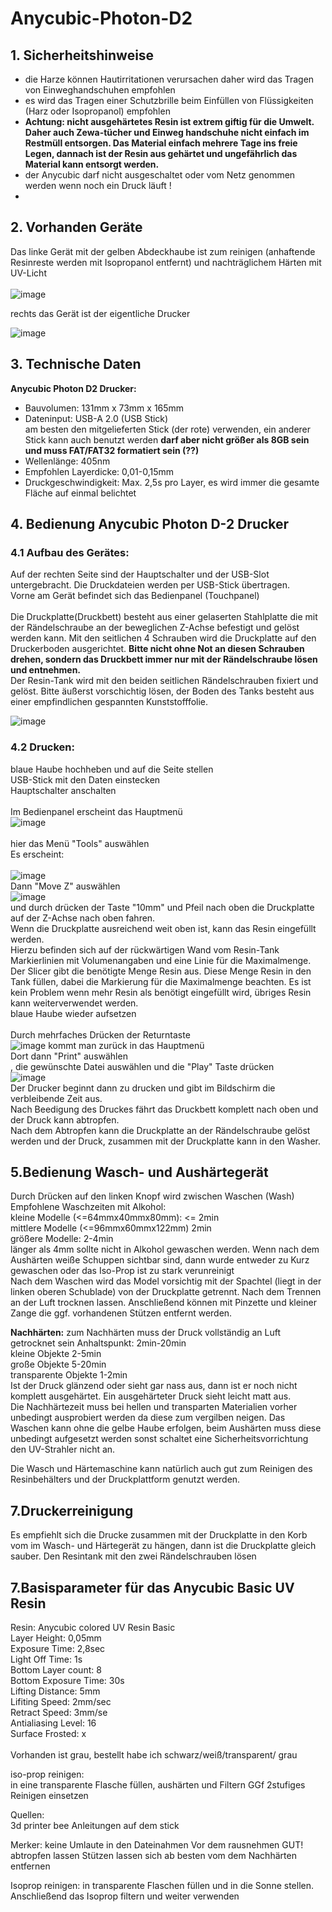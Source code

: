# Anycubic-Photon-D2
## 1. Sicherheitshinweise
- die Harze können Hautirritationen verursachen daher wird das Tragen von Einweghandschuhen empfohlen<br>
- es wird das Tragen einer Schutzbrille beim Einfüllen von Flüssigkeiten (Harz oder Isopropanol) empfohlen<br>
- <b>Achtung: nicht ausgehärtetes Resin ist extrem giftig für die Umwelt. Daher auch Zewa-tücher und Einweg handschuhe nicht einfach im Restmüll entsorgen. Das Material einfach mehrere Tage ins freie Legen, dannach ist der Resin aus gehärtet und ungefährlich das Material kann entsorgt werden.</b>
- der Anycubic darf nicht ausgeschaltet oder vom Netz genommen werden wenn noch ein Druck läuft !<br>
- 

## 2. Vorhanden Geräte
Das linke Gerät mit der gelben Abdeckhaube ist zum reinigen (anhaftende Resinreste werden mit Isopropanol entfernt) und nachträglichem Härten mit UV-Licht<br>
<br>
![image](https://github.com/makerspace-wi/Anycubic-Photon-D2/assets/126797902/80e512b4-5a34-4ffb-9f82-badab4c5515c)


rechts das Gerät ist der eigentliche Drucker<br>


![image](https://github.com/makerspace-wi/Anycubic-Photon-D2/assets/126797902/92d574fc-f1d7-408b-8994-8d4bbd0884aa)
<br>
## 3. Technische Daten
<b>Anycubic Photon D2 Drucker:</b><br>
  - Bauvolumen: 131mm x 73mm x 165mm <br>
  - Dateninput: USB-A 2.0 (USB Stick) <br>
  am besten den mitgelieferten Stick (der rote) verwenden, ein anderer Stick kann auch benutzt werden <b>darf aber nicht größer als 8GB sein und muss FAT/FAT32 formatiert sein (??)</b><br>
  - Wellenlänge: 405nm <br>
  - Empfohlen Layerdicke: 0,01-0,15mm<br>
  - Druckgeschwindigkeit: Max. 2,5s pro Layer, es wird immer die gesamte Fläche auf einmal belichtet<br>
  
## 4. Bedienung Anycubic Photon D-2 Drucker<br>
### 4.1 Aufbau des Gerätes:
Auf der rechten Seite sind der Hauptschalter und der USB-Slot untergebracht. Die Druckdateien werden per USB-Stick übertragen.<br>
Vorne am Gerät befindet sich das Bedienpanel (Touchpanel)<br>
<br>
Die Druckplatte(Druckbett) besteht aus einer gelaserten Stahlplatte die mit der Rändelschraube an der beweglichen Z-Achse befestigt und gelöst werden kann. Mit den seitlichen 4 Schrauben wird die Druckplatte auf den Druckerboden ausgerichtet. <b>Bitte nicht ohne Not an diesen Schrauben drehen, sondern das Druckbett immer nur mit der Rändelschraube lösen und entnehmen.</b><br>
Der Resin-Tank wird mit den beiden seitlichen Rändelschrauben fixiert und gelöst. Bitte äußerst vorschichtig lösen, der Boden des Tanks besteht aus einer empfindlichen gespannten Kunststofffolie.<br>

![image](https://github.com/makerspace-wi/Anycubic-Photon-D2/assets/126797902/8564bbf8-2598-436a-9f87-0dad66c61348)

 ### 4.2 Drucken:<br>
  blaue Haube hochheben und auf die Seite stellen<br>
  USB-Stick mit den Daten einstecken<br>
  Hauptschalter anschalten<br>
  <br>
  Im Bedienpanel erscheint das Hauptmenü<br>
  ![image](https://github.com/makerspace-wi/Anycubic-Photon-D2/assets/126797902/d1b7887b-b49a-4d38-b2d8-b7b292b17c1b)<br>
  <br>
hier das Menü "Tools" auswählen<br>
Es erscheint:<br>
<br>
  ![image](https://github.com/makerspace-wi/Anycubic-Photon-D2/assets/126797902/d826a4e0-e869-41f3-ba94-4cb76be520b5)
<br>
Dann "Move Z" auswählen<br>
![image](https://github.com/makerspace-wi/Anycubic-Photon-D2/assets/126797902/75fe8db6-f163-4f5b-96ce-dbc8c6617bcf)
<br>
und durch drücken der Taste "10mm" und Pfeil nach oben die Druckplatte auf der Z-Achse nach oben fahren.<br>
Wenn die Druckplatte ausreichend weit oben ist, kann das Resin eingefüllt werden.<br>
Hierzu befinden sich auf der rückwärtigen Wand vom Resin-Tank Markierlinien mit Volumenangaben und eine Linie für die Maximalmenge. Der Slicer gibt die benötigte Menge Resin aus. Diese Menge Resin in den Tank füllen, dabei die Markierung für die Maximalmenge beachten. Es ist kein Problem wenn mehr Resin als benötigt eingefüllt wird, übriges Resin kann weiterverwendet werden.
<br>
blaue Haube wieder aufsetzen<br>
<br>
Durch mehrfaches Drücken der Returntaste<br>
![image](https://github.com/makerspace-wi/Anycubic-Photon-D2/assets/126797902/a5e1af36-5444-4378-9149-210148c6a5e5)
kommt man zurück in das Hauptmenü<br>
Dort dann "Print" auswählen<br>, die gewünschte Datei auswählen und die "Play" Taste drücken<br>
![image](https://github.com/makerspace-wi/Anycubic-Photon-D2/assets/126797902/5c9e8aba-3135-492e-b076-1c6f6021f47c)<br>
Der Drucker beginnt dann zu drucken und gibt im Bildschirm die verbleibende Zeit aus.<br>
Nach Beedigung des Druckes fährt das Druckbett komplett nach oben und der Druck kann abtropfen.<br>
Nach dem Abtropfen kann die Druckplatte an der Rändelschraube gelöst werden und der Druck, zusammen mit der Druckplatte kann in den Washer.

## 5.Bedienung Wasch- und Aushärtegerät
Durch Drücken auf den linken Knopf wird zwischen Waschen (Wash) 
Empfohlene Waschzeiten mit Alkohol:<br>
kleine Modelle (<=64mmx40mmx80mm): <= 2min<br>
mittlere Modelle (<=96mmx60mmx122mm) 2min<br>
größere Modelle: 2-4min<br>
länger als 4mm sollte nicht in Alkohol gewaschen werden. Wenn nach dem Aushärten weiße Schuppen sichtbar sind, dann wurde entweder zu Kurz gewaschen oder das Iso-Prop ist zu stark verunreinigt<br>
Nach dem Waschen wird das Model vorsichtig mit der Spachtel (liegt in der linken oberen Schublade) von der Druckplatte getrennt. Nach dem Trennen an der Luft trocknen lassen. Anschließend können mit Pinzette und kleiner Zange die ggf. vorhandenen Stützen entfernt werden.

<b>Nachhärten:</b>
zum Nachhärten muss der Druck vollständig an Luft getrocknet sein
Anhaltspunkt: 2min-20min<br>
kleine Objekte 2-5min<br>
große Objekte 5-20min<br>
transparente Objekte  1-2min<br>
Ist der Druck glänzend oder sieht gar nass aus, dann ist er noch nicht komplett ausgehärtet. Ein ausgehärteter Druck sieht leicht matt aus.<br>
Die Nachhärtezeit muss bei hellen und transparten Materialien vorher unbedingt ausprobiert werden da diese zum vergilben neigen.
Das Waschen kann ohne die gelbe Haube erfolgen, beim Aushärten muss diese unbedingt aufgesetzt werden sonst schaltet eine Sicherheitsvorrichtung den UV-Strahler nicht an.<br>

Die Wasch und Härtemaschine kann natürlich auch gut zum Reinigen des Resinbehälters und der Druckplattform genutzt werden. 


## 7.Druckerreinigung
Es empfiehlt sich die Drucke zusammen mit der Druckplatte in den Korb vom im Wasch- und Härtegerät zu hängen, dann ist die Druckplatte gleich sauber.  Den Resintank mit den zwei Rändelschrauben lösen



## 7.Basisparameter für das Anycubic Basic UV Resin<br>
Resin: Anycubic colored UV Resin Basic<br>
Layer Height: 0,05mm<br>
Exposure Time: 2,8sec<br>
Light Off Time: 1s<br>
Bottom Layer count: 8<br>
Bottom Exposure Time: 30s<br>
Lifting Distance: 5mm<br>
Lifiting Speed: 2mm/sec<br>
Retract Speed: 3mm/se<br>
Antialiasing Level: 16<br>
Surface Frosted: x<br>
<br>
Vorhanden ist grau, bestellt habe ich schwarz/weiß/transparent/ grau<br>




iso-prop reinigen:<br>
in eine transparente Flasche füllen, aushärten und Filtern
GGf 2stufiges Reinigen einsetzen<br>

Quellen:<br>
3d printer bee
Anleitungen auf dem stick

Merker: keine Umlaute in den Dateinahmen
Vor dem rausnehmen GUT! abtropfen lassen
Stützen lassen sich ab besten vom dem Nachhärten entfernen

Isoprop reinigen: in transparente Flaschen füllen und in die Sonne stellen. Anschließend das Isoprop filtern und weiter verwenden



